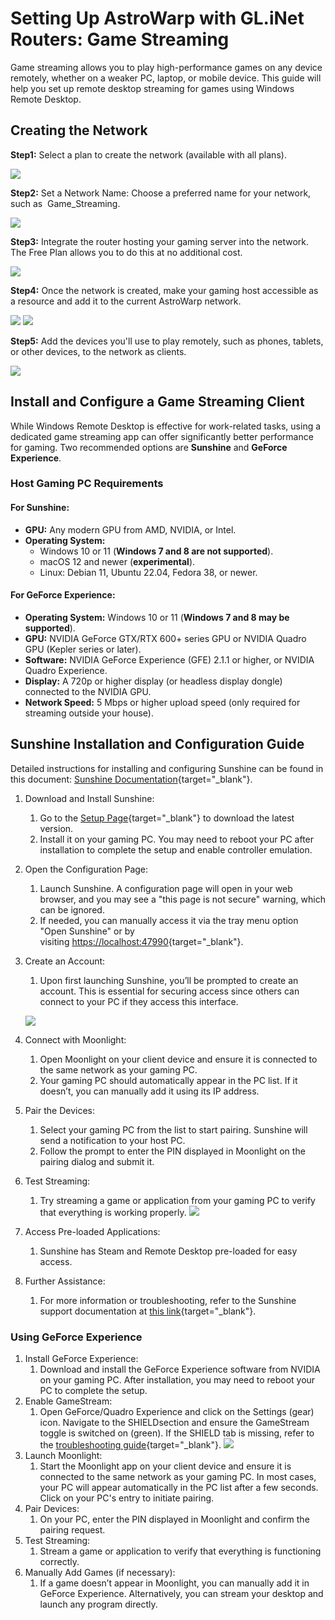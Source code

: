 # Setting Up AstroWarp with GL.iNet Routers: Game Streaming
Game streaming allows you to play high-performance games on any device remotely, whether on a weaker PC, laptop, or mobile device. This guide will help you set up remote desktop streaming for games using Windows Remote Desktop.

## **Creating the Network**

**Step1:** Select a plan to create the network (available with all plans).

![](../images/tutorials/game-streaming/1.png)

**Step2:** Set a Network Name: Choose a preferred name for your network, such as  Game_Streaming.

![](../images/tutorials/game-streaming/2.png)

**Step3:** Integrate the router hosting your gaming server into the network. The Free Plan allows you to do this at no additional cost.

![](../images/tutorials/game-streaming/3.png)

**Step4:** Once the network is created, make your gaming host accessible as a resource and add it to the current AstroWarp network.

![](../images/tutorials/game-streaming/4.png)
![](../images/tutorials/game-streaming/5.png)

**Step5:** Add the devices you'll use to play remotely, such as phones, tablets, or other devices, to the network as clients.

![](../images/tutorials/game-streaming/6.png)

## **Install and Configure a Game Streaming Client**

While Windows Remote Desktop is effective for work-related tasks, using a dedicated game streaming app can offer significantly better performance for gaming. Two recommended options are **Sunshine** and **GeForce Experience**.

### **Host Gaming PC Requirements**

#### **For Sunshine:**
* **GPU:** Any modern GPU from AMD, NVIDIA, or Intel. <br>
* **Operating System:**
    * Windows 10 or 11 (**Windows 7 and 8 are not supported**).
    * macOS 12 and newer (**experimental**).
    * Linux: Debian 11, Ubuntu 22.04, Fedora 38, or newer.

#### **For GeForce Experience:**
* **Operating System:** Windows 10 or 11 (**Windows 7 and 8 may be supported**).
* **GPU:** NVIDIA GeForce GTX/RTX 600+ series GPU or NVIDIA Quadro GPU (Kepler series or later).
* **Software:** NVIDIA GeForce Experience (GFE) 2.1.1 or higher, or NVIDIA Quadro Experience.
* **Display:** A 720p or higher display (or headless display dongle) connected to the NVIDIA GPU.
* **Network Speed:** 5 Mbps or higher upload speed (only required for streaming outside your house).

## **Sunshine Installation and Configuration Guide**

<!-- ### **Using Sunshine** -->

Detailed instructions for installing and configuring Sunshine can be found in this document: [Sunshine Documentation](https://github.com/moonlight-stream/moonlight-docs/wiki/Setup-Guide){target="_blank"}.

1. Download and Install Sunshine:
	1. Go to the [Setup Page](https://docs.lizardbyte.dev/projects/sunshine/latest/about/setup.html){target="_blank"} to download the latest version.
	2. Install it on your gaming PC. You may need to reboot your PC after installation to complete the setup and enable controller emulation.
2. Open the Configuration Page:
	1. Launch Sunshine. A configuration page will open in your web browser, and you may see a "this page is not secure" warning, which can be ignored.
	2. If needed, you can manually access it via the tray menu option "Open Sunshine" or by visiting [https://localhost:47990](https://localhost:47990/){target="_blank"}.
3. Create an Account:
	1. Upon first launching Sunshine, you’ll be prompted to create an account. This is essential for securing access since others can connect to your PC if they access this interface.
   
	![](../images/tutorials/game-streaming/12.png)

4. Connect with Moonlight:
	1. Open Moonlight on your client device and ensure it is connected to the same network as your gaming PC.
	2. Your gaming PC should automatically appear in the PC list. If it doesn’t, you can manually add it using its IP address.
5. Pair the Devices:
	1. Select your gaming PC from the list to start pairing. Sunshine will send a notification to your host PC.
	2. Follow the prompt to enter the PIN displayed in Moonlight on the pairing dialog and submit it.
6. Test Streaming:
    1. Try streaming a game or application from your gaming PC to verify that everything is working properly.
	![](../images/tutorials/game-streaming/8.png)
7. Access Pre-loaded Applications:
    1. Sunshine has Steam and Remote Desktop pre-loaded for easy access.
8. Further Assistance:
    1. For more information or troubleshooting, refer to the Sunshine support documentation at [this link](https://docs.lizardbyte.dev/projects/sunshine/latest/about/overview.html){target="_blank"}.


### **Using GeForce Experience**
1. Install GeForce Experience:
    1. Download and install the GeForce Experience software from NVIDIA on your gaming PC. After installation, you may need to reboot your PC to complete the setup.
2. Enable GameStream:
    1. Open GeForce/Quadro Experience and click on the Settings (gear) icon. Navigate to the SHIELDsection and ensure the GameStream toggle is switched on (green). If the SHIELD tab is missing, refer to the [troubleshooting guide](https://github.com/moonlight-stream/moonlight-docs/wiki/Troubleshooting){target="_blank"}.
 ![](../images/tutorials/game-streaming/10.png)
3.  Launch Moonlight:
    1. Start the Moonlight app on your client device and ensure it is connected to the same network as your gaming PC. In most cases, your PC will appear automatically in the PC list after a few seconds. Click on your PC's entry to initiate pairing. 
4.  Pair Devices:
    1. On your PC, enter the PIN displayed in Moonlight and confirm the pairing request.
5.  Test Streaming:
    1. Stream a game or application to verify that everything is functioning correctly.
6. Manually Add Games (if necessary):
    1. If a game doesn’t appear in Moonlight, you can manually add it in GeForce Experience. Alternatively, you can stream your desktop and launch any program directly.


<!-- 1. On your gaming PC, download and install the latest version of Sunshine from the [setup page](https://docs.lizardbyte.dev/projects/sunshine/latest/about/setup.html){target="_blank"}. Your PC may require a reboot after installation to complete the setup and enable controller emulation.
1. Start Sunshine and wait for the configuration page to open in your web browser. The browser may display a "this page is not secure" warning, which you can safely ignore. You can also manually access this interface using the "Open Sunshine" option in the tray menu or by visiting https://localhost:47990/ directly in your browser.
2. When Sunshine launches for the first time, it will prompt you to create an account to secure access to the configuration interface. This step is crucial, as anyone with access to this interface can add new clients to remotely access your computer.
![](../images/tutorials/game-streaming/7.png)
1. Start Moonlight and ensure your client device is connected to the same network as your PC. In most cases, your gaming PC will automatically appear in the PC list within a few seconds. If it doesn’t appear or if you’re pairing over the Internet, you can manually add the PC by entering its IP address.
2. Select the entry in the PC list to initiate pairing. Sunshine will send a pairing notification to your host PC, redirecting you to the PIN page. Enter the PIN displayed in Moonlight and submit the pairing dialog. If you encounter an error after submitting the PIN, refer to the troubleshooting steps for assistance. -->
<!-- ### **Using GeForce Experience**
1. On your gaming PC, download and install the **GeForce Experience** software from NVIDIA. Your PC may require a reboot to complete the installation.
   
    ○ If your PC uses a Quadro GPU, install the **Quadro Experience** software instead.

2. If you encounter a GPU driver bug that affects NVIDIA GameStream hosts on Windows 11, you’ll need to disable **Hardware-accelerated GPU Scheduling** on your host PC. To do this:
    1.  Open "Graphics Settings" from the Start Menu.
    2.  Click "Change default graphics settings".
    3.  Set the **Hardware-accelerated GPU scheduling** option to **Off**.
![](../images/tutorials/game-streaming/9.png)
1. Launch **GeForce Experience** (or **Quadro Experience** for Quadro GPUs) and click the **Settings** gear icon. Navigate to the **SHIELD** tab and ensure the **GameStream** toggle is switched to the **"on"** position (green). If the SHIELD tab is missing, refer to the   troubleshooting steps for assistance.
![](../images/tutorials/game-streaming/10.png)
1. Start **Moonlight** and ensure your client device is connected to the same network as your PC. In most cases, your gaming PC will appear in the PC list within a few seconds. Select the PC entry to begin pairing.
2. On your PC, enter the PIN displayed in Moonlight and confirm the pairing dialog. If the pairing dialog doesn’t appear, refer to the [troubleshooting steps](https://chatgpt.com/c/677df804-0db8-800d-b3df-e7d621d3b170#){target="_blank"}.
3. Test streaming a game or application to verify that everything is working correctly. If you experience any issues, consult the troubleshooting steps.
4. If the game you want to stream isn’t listed in Moonlight, you can manually add it. Alternatively, you can stream your desktop and launch any application you wish.

## **Connect and Start Streaming**

* **Open Remote Desktop on the Remote Device:**
    1. On another device (Windows, macOS, or mobile), open the **Remote Desktop Connection** app.<br>
    2. Enter the **Virtual IP address** provided by AstroWarp.<br>
    3.  Enter your credentials (username and password).<br>
   
![](../images/tutorials/game-streaming/11.png)

* **Adjust Streaming Quality:**
  
	To ensure smooth gameplay, reduce the streaming quality if the connection is unstable. Most streaming apps (e.g., Steam, Moonlight) allow you to adjust the resolution and frame rates.

![](../images/tutorials/game-streaming/12.webp)

## **FAQ**
**Q**: Firewall settings error message.<br>
**A**: Configure Windows Firewall:

1. Sunshine and GeForce Experience should automatically create firewall rules. If they don’t work, manually create the rules:<br>
    ○ Open Command Prompt or PowerShell as an administrator.<br>
    ○ Run the following commands:<br>

		netsh advfirewall firewall add rule name="GameStream UDP" dir=in protocol=udp localport=5353,47998-48010 action=allow<br>
		netsh advfirewall firewall add rule name="GameStream TCP" dir=in protocol=tcp localport=47984,47989,48010 action=allow

   
   
   
2. Ensure your PC appears as "online" in Moonlight after applying the rules. -->
